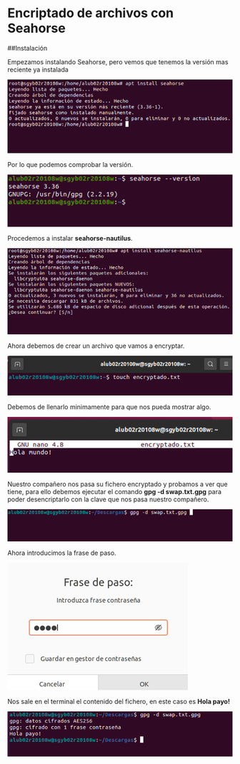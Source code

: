 # Encriptado de archivos con Seahorse

##Instalación

Empezamos instalando Seahorse, pero vemos que tenemos la versión mas reciente ya instalada

![](./img/001.png)

Por lo que podemos comprobar la versión.

![](./img/002.png)

Procedemos a instalar **seahorse-nautilus**.

![](./img/003.png)

Ahora debemos de crear un archivo que vamos a encryptar.

![](./img/006.png)

Debemos de llenarlo minimamente para que nos pueda mostrar algo.

![](./img/004.png)

Nuestro compañero nos pasa su fichero encryptado y probamos a ver que tiene, para ello debemos ejecutar el comando **gpg -d swap.txt.gpg** para poder desencriptarlo con la clave que nos pasa nuestro compañero.

![](./img/008.png)

Ahora introducimos la frase de paso.

![](./img/059.png)

Nos sale en el terminal el contenido del fichero, en este caso es **Hola payo!**

![](./img/069.png)
